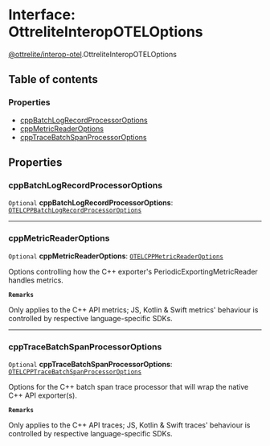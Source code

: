 # Interface: OttreliteInteropOTELOptions

[@ottrelite/interop-otel](../modules/ottrelite_interop_otel.md).OttreliteInteropOTELOptions

## Table of contents

### Properties

- [cppBatchLogRecordProcessorOptions](./ottrelite_interop_otel.OttreliteInteropOTELOptions.md#cppbatchlogrecordprocessoroptions)
- [cppMetricReaderOptions](./ottrelite_interop_otel.OttreliteInteropOTELOptions.md#cppmetricreaderoptions)
- [cppTraceBatchSpanProcessorOptions](./ottrelite_interop_otel.OttreliteInteropOTELOptions.md#cpptracebatchspanprocessoroptions)

## Properties

### cppBatchLogRecordProcessorOptions

 `Optional` **cppBatchLogRecordProcessorOptions**: [`OTELCPPBatchLogRecordProcessorOptions`](./ottrelite_interop_otel.OTELCPPBatchLogRecordProcessorOptions.md)

___

### cppMetricReaderOptions

 `Optional` **cppMetricReaderOptions**: [`OTELCPPMetricReaderOptions`](./ottrelite_interop_otel.OTELCPPMetricReaderOptions.md)

Options controlling how the C++ exporter's PeriodicExportingMetricReader handles metrics.

**`Remarks`**

Only applies to the C++ API metrics; JS, Kotlin & Swift metrics' behaviour is controlled by respective language-specific SDKs.

___

### cppTraceBatchSpanProcessorOptions

 `Optional` **cppTraceBatchSpanProcessorOptions**: [`OTELCPPTraceBatchSpanProcessorOptions`](../types/ottrelite_interop_otel.OTELCPPTraceBatchSpanProcessorOptions.md)

Options for the C++ batch span trace processor that will wrap the native C++ API exporter(s).

**`Remarks`**

Only applies to the C++ API traces; JS, Kotlin & Swift traces' behaviour is controlled by respective language-specific SDKs.
